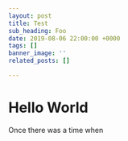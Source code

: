 ```yaml
---
layout: post
title: Test
sub_heading: Foo
date: 2019-08-06 22:00:00 +0000
tags: []
banner_image: ''
related_posts: []

---
```

# Hello World

Once there was a time when 